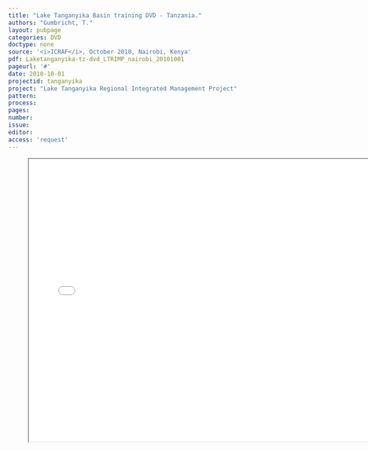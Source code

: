 ```yaml
---
title: "Lake Tanganyika Basin training DVD - Tanzania."
authors: "Gumbricht, T."
layout: pubpage
categories: DVD
doctype: none
source: '<i>ICRAF</i>, October 2010, Nairobi, Kenya'
pdf: Laketanganyika-tz-dvd_LTRIMP_nairobi_20101001
pageurl: '#'
date: 2010-10-01
projectid: tanganyika
project: "Lake Tanganyika Regional Integrated Management Project"
pattern:
process:
pages:
number:
issue:
editor:
access: 'request'
---
```

<figure>
  <iframe src="{{ site.commonurl }}/dvd/{{ page.dvdurl }}/index.html"
    style="width:720px; height:576px;" frameborder="1">
  </iframe>
</figure>
